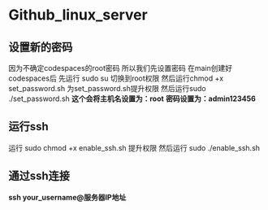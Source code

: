 # Github_linux_server

## 设置新的密码
因为不确定codespaces的root密码
所以我们先设置密码
在main创建好codespaces后
先运行 sudo su 切换到root权限
然后运行chmod +x set_password.sh
为set_password.sh提升权限
然后运行sudo ./set_password.sh
**这个会将主机名设置为：root**
**密码设置为：admin123456**

## 运行ssh
运行 sudo chmod +x enable_ssh.sh
提升权限
然后运行 sudo ./enable_ssh.sh


## 通过ssh连接
**ssh your_username@服务器IP地址**
